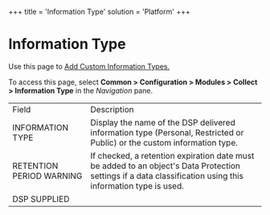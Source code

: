 +++
title = 'Information Type'
solution = 'Platform'
+++

# Information Type

<div class="use">

Use this page to [Add Custom Information
Types.](../Use_Cases/Add%20Custom%20Data%20Classifications%20and%20Information%20Types)

</div>

To access this page, select **Common \> Configuration \> Modules \>
Collect \> Information Type** in the *Navigation*
pane.

|                          |                                                                                                                                                             |
| ------------------------ | ----------------------------------------------------------------------------------------------------------------------------------------------------------- |
| Field                    | Description                                                                                                                                                 |
| INFORMATION TYPE         | Display the name of the DSP delivered information type (Personal, Restricted or Public) or the custom information type.                                     |
| RETENTION PERIOD WARNING | If checked, a retention expiration date must be added to an object's Data Protection settings if a data classification using this information type is used. |
| DSP SUPPLIED             |                                                                                                                                                             |
